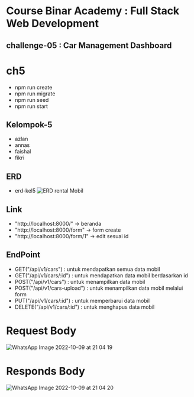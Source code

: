 # Course Binar Academy : Full Stack Web Development

## challenge-05 : Car Management Dashboard
# ch5
* npm run create
* npm run migrate
* npm run seed
* npm run start
## Kelompok-5

* azlan
* annas
* faishal
* fikri
## ERD
* erd-kel5
![ERD rental Mobil](https://user-images.githubusercontent.com/79896243/194761264-2048d021-bf2d-4c4f-99bd-528e1bbe1019.png)

## Link
* "http://localhost:8000/" -> beranda
* "http://localhost:8000/form" -> form create
* "http://localhost:8000/form/1" -> edit sesuai id
## EndPoint
* GET("/api/v1/cars") : untuk mendapatkan semua data mobil
* GET("/api/v1/cars/:id") : untuk mendapatkan data mobil berdasarkan id
* POST("/api/v1/cars") : untuk menampilkan data mobil
* POST("/api/v1/cars-upload") : untuk menampilkan data mobil melalui form
* PUT("/api/v1/cars/:id") : untuk memperbarui data mobil
* DELETE("/api/v1/cars/:id") : untuk menghapus data mobil

# Request Body
![WhatsApp Image 2022-10-09 at 21 04 19](https://user-images.githubusercontent.com/79896243/194761717-4a6a8c65-fb90-4eac-b0d8-85cf4ea5105c.jpeg)

# Responds Body
![WhatsApp Image 2022-10-09 at 21 04 20](https://user-images.githubusercontent.com/79896243/194761709-e7885ba8-3244-43e5-9230-8b2d6ef5be7e.jpeg)

